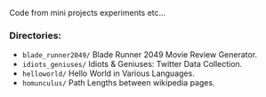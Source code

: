 Code from mini projects experiments etc...

### Directories:
* ```blade_runner2049/``` Blade Runner 2049 Movie Review Generator.
* ```idiots_geniuses/``` Idiots & Geniuses: Twitter Data Collection.
* ```helloworld/``` Hello World in Various Languages.
* ```homunculus/``` Path Lengths between wikipedia pages.